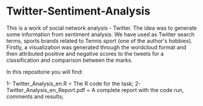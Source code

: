 # Twitter-Sentiment-Analysis

This is a work of social network analysis - Twitter. The idea was to generate some information from sentiment analysis. We have used as Twitter search terms, sports brands related to Tennis sport (one of the author's hobbies). Firstly, a visualization was generated through the wordcloud format and then attributed positive and negative scores to the tweets for a classification and comparison between the marks.

In this repositorie you will find:

1- Twitter_Analysis_en.R = The R code for the task;
2- Twitter_Analysis_en_Report.pdf = A complete report with the code run, comments and results;

